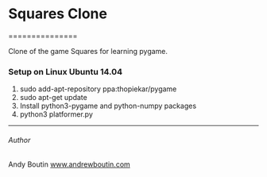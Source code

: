 # Squares Clone
===============

Clone of the game Squares for learning pygame.

### Setup on Linux Ubuntu 14.04

1. sudo add-apt-repository ppa:thopiekar/pygame
2. sudo apt-get update
3. Install python3-pygame and python-numpy packages
4. python3 platformer.py

---

###### Author

Andy Boutin
www.andrewboutin.com
